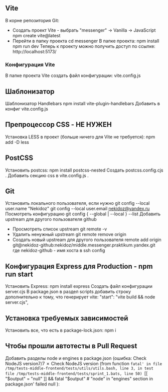 ## Vite
В корне репозитория Git: 
- Создать проект Vite - выбрать "messenger" -> Vanilla -> JavaScript
    npm create vite@latest 
- Перейти в папку проекта
    cd messenger
В папке проекта:
    npm install
    npm run dev
Теперь к проекту можно получить доступ по ссылке:
    http://localhost:5173/
### Конфигурация Vite
В папке проекта Vite создать файл конфигурации:
    vite.config.js
## Шаблонизатор
Шаблонизатор Handlebars
    npm install vite-plugin-handlebars
Добавить в конфиг vite.config.js
## Препроцессор CSS - НЕ НУЖЕН
Установка LESS в проект (больше ничего для Vite не требуется):
    npm add -D less
## PostCSS
Установить postcss:
    npm install postcss-nested
Создать postcss.config.cjs .
Добавить секцию css в vite.config.js .
## Git
Установить локального пользователя, если нужно
    git config --local user.name "Nekidoz" 
    git config --local user.email nekidoz@yandex.ru
Посмотреть конфигурацию
    git config { --global | --local } --list
Добавить upstream для другого пользователя github
- Просмотреть список upstream
    git remote -v
- Удалить ненужный upstream
    git remote remove origin
- Создать новый upstream для другого пользователя
    remote add origin git@nekidoz-github:nekidoz/middle.messenger.praktikum.yandex.git
где nekidoz-github - имя хоста в ssh config
## Конфигурация Express для Production - npm run start
Установить Express:
    npm install express
Создать файл конфигурации
    server.cjs
В package.json в раздел scripts добавить строку дополнительно к тому, что генерирует vite:
    "start": "vite build && node server.cjs",
## Установка требуемых зависимостей
Установить все, что есть в package-lock.json:
    npm i
## Чтобы прошли автотесты в Pull Request
Добавить разделы node и engines в package.json (ошибка:
Check NodeJS version7/7 ✗ Check NodeJS version
   (from function `fatal' in file /tmp/tests-middle-frontend/tests/utils/utils.bash, line 3,
    in test file /tmp/tests-middle-frontend/tests/sprint_1.bats, line 50)
     `[[ "$output" = "null" ]] && fatal "$output" # "node" in "engines" section in package.json' failed
   null
):
